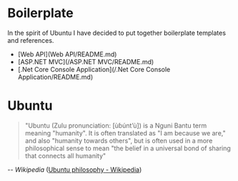 # Boilerplate

In the spirit of Ubuntu I have decided to put together boilerplate templates and references.

* [Web API](Web API/README.md)
* [ASP.NET MVC](/ASP.NET MVC/README.md)
* [.Net Core Console Application](/.Net Core Console Application/README.md)

# Ubuntu

> "Ubuntu (Zulu pronunciation: [ùɓúntʼù]) is a Nguni Bantu term meaning "humanity". It is often translated as "I am because we are," and also "humanity towards others", but is often used in a more philosophical sense to mean "the belief in a universal bond of sharing that connects all humanity"

-- *Wikipedia* ([Ubuntu philosophy - Wikipedia](https://en.wikipedia.org/wiki/Ubuntu_philosophy/))